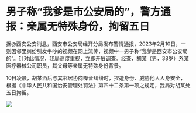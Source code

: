 # 男子称“我爹是市公安局的”，警方通报：亲属无特殊身份，拘留五日

据@西安公安消息，西安市公安局经开分局发布警情通报，2023年2月10日，一则因邻里纠纷引发争吵的视频在网上流传，视频中一男子称“我爹是西安市公安局的”。针对此情况，我局高度重视，立即开展调查。经查，胡某（男，38岁）系某医疗器械公司职员，其父母等亲属无特殊身份背景。

10日凌晨，胡某酒后与其邻居协商噪音纠纷时，捏造身份、威胁他人人身安全，根据《中华人民共和国治安管理处罚法》第四十二条第一项之规定，我局对胡某处五日拘留。

![](https://inews.gtimg.com/newsapp_bt/0/15656726882/1000)
​

